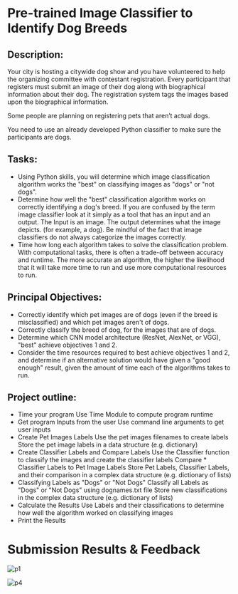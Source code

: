 # Pre-trained Image Classifier to Identify Dog Breeds
## Description:
Your city is hosting a citywide dog show and you have volunteered to help the organizing committee with contestant registration. Every participant that registers must submit an image of their dog along with biographical information about their dog. The registration system tags the images based upon the biographical information.

Some people are planning on registering pets that aren’t actual dogs.

You need to use an already developed Python classifier to make sure the participants are dogs.

## Tasks:
* Using Python skills, you will determine which image classification algorithm works the "best" on classifying images as "dogs" or "not dogs".
* Determine how well the "best" classification algorithm works on correctly identifying a dog's breed. If you are confused by the term image classifier look at it simply as a tool that has an input and an output. The Input is an image. The output determines what the image depicts. (for example, a dog). Be mindful of the fact that image classifiers do not always categorize the images correctly.
* Time how long each algorithm takes to solve the classification problem. With computational tasks, there is often a trade-off between accuracy and runtime. The more accurate an algorithm, the higher the likelihood that it will take more time to run and use more computational resources to run.

## Principal Objectives:
* Correctly identify which pet images are of dogs (even if the breed is misclassified) and which pet images aren't of dogs.
* Correctly classify the breed of dog, for the images that are of dogs.
* Determine which CNN model architecture (ResNet, AlexNet, or VGG), "best" achieve objectives 1 and 2.
* Consider the time resources required to best achieve objectives 1 and 2, and determine if an alternative solution would have given a "good enough" result, given the amount of time each of the algorithms takes to run.

## Project outline:
* Time your program Use Time Module to compute program runtime
* Get program Inputs from the user Use command line arguments to get user inputs
* Create Pet Images Labels Use the pet images filenames to create labels Store the pet image labels in a data structure (e.g. dictionary)
* Create Classifier Labels and Compare Labels Use the Classifier function to classify the images and create the classifier labels Compare * Classifier Labels to Pet Image Labels Store Pet Labels, Classifier Labels, and their comparison in a complex data structure (e.g. dictionary of lists)
* Classifying Labels as "Dogs" or "Not Dogs" Classify all Labels as "Dogs" or "Not Dogs" using dognames.txt file Store new classifications in the complex data structure (e.g. dictionary of lists)
* Calculate the Results Use Labels and their classifications to determine how well the algorithm worked on classifying images 
* Print the Results


# Submission Results & Feedback 

![p1](https://github.com/rogerwienaah/Pre-trained-Image-Classifier-to-Identify-Dog-Breeds/assets/73090495/0f8e9a06-03f2-4e6a-83f2-0457d06bc850)

![p4](https://github.com/rogerwienaah/Pre-trained-Image-Classifier-to-Identify-Dog-Breeds/assets/73090495/b85f1ce4-03e5-43fd-a92f-665131132a21)



